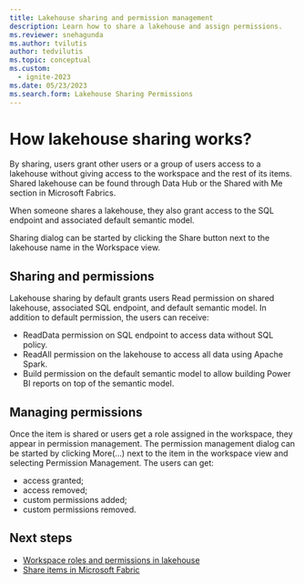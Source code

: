 ```yaml
---
title: Lakehouse sharing and permission management
description: Learn how to share a lakehouse and assign permissions.
ms.reviewer: snehagunda
ms.author: tvilutis
author: tedvilutis
ms.topic: conceptual
ms.custom:
  - ignite-2023
ms.date: 05/23/2023
ms.search.form: Lakehouse Sharing Permissions
---
```


# How lakehouse sharing works?
By sharing, users grant other users or a group of users access to a lakehouse without giving access to the workspace and the rest of its items. Shared lakehouse can be found through Data Hub or the Shared with Me section in Microsoft Fabrics.

When someone shares a lakehouse, they also grant access to the SQL endpoint and associated default semantic model.

Sharing dialog can be started by clicking the Share button next to the lakehouse name in the Workspace view.

## Sharing and permissions
Lakehouse sharing by default grants users Read permission on shared lakehouse, associated SQL endpoint, and default semantic model. In addition to default permission, the users can receive:
- ReadData permission on SQL endpoint to access data without SQL policy.
- ReadAll permission on the lakehouse to access all data using Apache Spark.
- Build permission on the default semantic model to allow building Power BI reports on top of the semantic model.

## Managing permissions
Once the item is shared or users get a role assigned in the workspace, they appear in permission management. The permission management dialog can be started by clicking More(...) next to the item in the workspace view and selecting Permission Management. The users can get:
- access granted;
- access removed;
- custom permissions added;
- custom permissions removed.

## Next steps
- [Workspace roles and permissions in lakehouse](workspace-roles-lakehouse.md)
- [Share items in Microsoft Fabric](../get-started/share-items.md)
